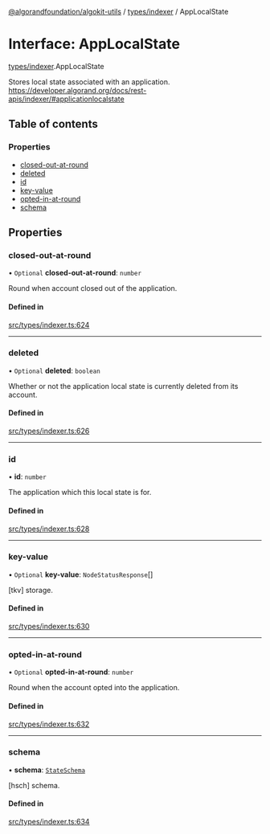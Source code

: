 [@algorandfoundation/algokit-utils](../README.md) / [types/indexer](../modules/types_indexer.md) / AppLocalState

# Interface: AppLocalState

[types/indexer](../modules/types_indexer.md).AppLocalState

Stores local state associated with an application. https://developer.algorand.org/docs/rest-apis/indexer/#applicationlocalstate

## Table of contents

### Properties

- [closed-out-at-round](types_indexer.AppLocalState.md#closed-out-at-round)
- [deleted](types_indexer.AppLocalState.md#deleted)
- [id](types_indexer.AppLocalState.md#id)
- [key-value](types_indexer.AppLocalState.md#key-value)
- [opted-in-at-round](types_indexer.AppLocalState.md#opted-in-at-round)
- [schema](types_indexer.AppLocalState.md#schema)

## Properties

### closed-out-at-round

• `Optional` **closed-out-at-round**: `number`

Round when account closed out of the application.

#### Defined in

[src/types/indexer.ts:624](https://github.com/algorandfoundation/algokit-utils-ts/blob/main/src/types/indexer.ts#L624)

___

### deleted

• `Optional` **deleted**: `boolean`

Whether or not the application local state is currently deleted from its account.

#### Defined in

[src/types/indexer.ts:626](https://github.com/algorandfoundation/algokit-utils-ts/blob/main/src/types/indexer.ts#L626)

___

### id

• **id**: `number`

The application which this local state is for.

#### Defined in

[src/types/indexer.ts:628](https://github.com/algorandfoundation/algokit-utils-ts/blob/main/src/types/indexer.ts#L628)

___

### key-value

• `Optional` **key-value**: `NodeStatusResponse`[]

[tkv] storage.

#### Defined in

[src/types/indexer.ts:630](https://github.com/algorandfoundation/algokit-utils-ts/blob/main/src/types/indexer.ts#L630)

___

### opted-in-at-round

• `Optional` **opted-in-at-round**: `number`

Round when the account opted into the application.

#### Defined in

[src/types/indexer.ts:632](https://github.com/algorandfoundation/algokit-utils-ts/blob/main/src/types/indexer.ts#L632)

___

### schema

• **schema**: [`StateSchema`](types_indexer.StateSchema.md)

[hsch] schema.

#### Defined in

[src/types/indexer.ts:634](https://github.com/algorandfoundation/algokit-utils-ts/blob/main/src/types/indexer.ts#L634)
